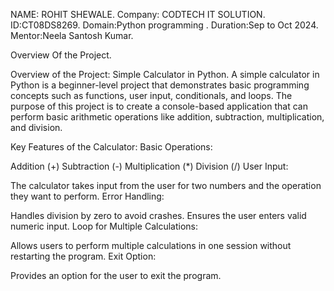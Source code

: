 NAME: ROHIT SHEWALE.
Company: CODTECH IT SOLUTION.
ID:CT08DS8269.
Domain:Python programming .
Duration:Sep to Oct 2024.
Mentor:Neela Santosh Kumar.

Overview Of the Project.

Overview of the Project: Simple Calculator in Python.
A simple calculator in Python is a beginner-level project that demonstrates basic programming concepts such as functions, user input, conditionals, and loops. The purpose of this project is to create a console-based application that can perform basic arithmetic operations like addition, subtraction, multiplication, and division.

Key Features of the Calculator:
Basic Operations:

Addition (+)
Subtraction (-)
Multiplication (*)
Division (/)
User Input:

The calculator takes input from the user for two numbers and the operation they want to perform.
Error Handling:

Handles division by zero to avoid crashes.
Ensures the user enters valid numeric input.
Loop for Multiple Calculations:

Allows users to perform multiple calculations in one session without restarting the program.
Exit Option:

Provides an option for the user to exit the program.
